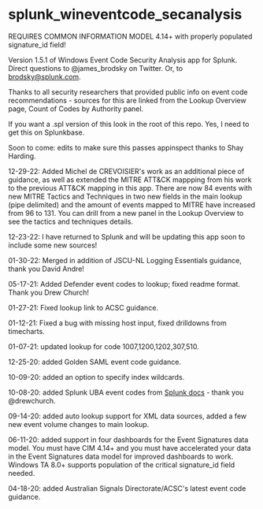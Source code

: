 # splunk_wineventcode_secanalysis

REQUIRES COMMON INFORMATION MODEL 4.14+ with properly populated signature_id field!

Version 1.5.1 of Windows Event Code Security Analysis app for Splunk. Direct questions to @james_brodsky on Twitter.
Or, to brodsky@splunk.com.

Thanks to all security researchers that provided public info on event code recommendations - sources for this
are linked from the Lookup Overview page, Count of Codes by Authority panel.

If you want a .spl version of this look in the root of this repo. Yes, I need to get this on Splunkbase.

Soon to come: edits to make sure this passes appinspect thanks to Shay Harding.

12-29-22: Added Michel de CREVOISIER's work as an additional piece of guidance, as well as extended the MITRE ATT&CK
mappping from his work to the previous ATT&CK mapping in this app. There are now 84 events with new MITRE Tactics and Techniques in two new fields in the main lookup (pipe delimited) and the amount of events mapped to MITRE have increased from 96 to 131. You can drill from a new panel in the Lookup Overview to see the tactics and techniques details.

12-23-22: I have returned to Splunk and will be updating this app soon to include some new sources!

01-30-22: Merged in addition of JSCU-NL Logging Essentials guidance, thank you David Andre!

05-17-21: Added Defender event codes to lookup; fixed readme format. Thank you Drew Church!

01-27-21: Fixed lookup link to ACSC guidance.

01-12-21: Fixed a bug with missing host input, fixed drilldowns from timecharts.

01-07-21: updated lookup for code 1007,1200,1202,307,510.

12-25-20: added Golden SAML event code guidance.

10-09-20: added an option to specify index wildcards.

10-08-20: added Splunk UBA event codes from [Splunk docs](https://docs.splunk.com/Documentation/UBA/latest/GetDataIn/WindowsEvents) - thank you @drewchurch.

09-14-20: added auto lookup support for XML data sources, added a few new event volume changes to main lookup.

06-11-20: added support in four dashboards for the Event Signatures data model. You must have CIM 4.14+ and you must have accelerated your data in the Event Signatures data model for improved dashboards to work. Windows TA 8.0+ supports population of the critical signature_id field needed.

04-18-20: added Australian Signals Directorate/ACSC's latest event code guidance.
